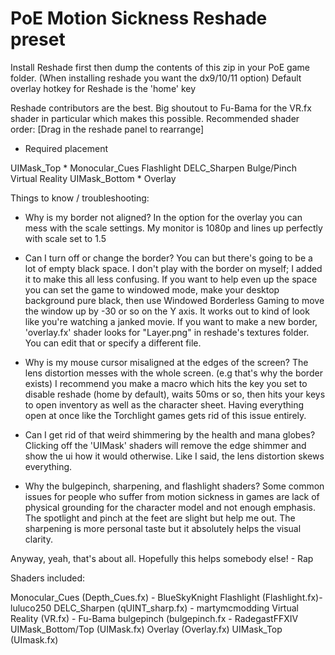 # PoE Motion Sickness Reshade preset

Install Reshade first then dump the contents of this zip in your PoE game folder. (When installing reshade you want the dx9/10/11 option)
Default overlay hotkey for Reshade is the 'home' key

Reshade contributors are the best. Big shoutout to Fu-Bama for the VR.fx shader in particular which makes this possible. 
Recommended shader order: [Drag in the reshade panel to rearrange]
* Required placement

UIMask_Top *
Monocular_Cues
Flashlight
DELC_Sharpen
Bulge/Pinch
Virtual Reality
UIMask_Bottom *
Overlay

Things to know / troubleshooting: 

- Why is my border not aligned? 
In the option for the overlay you can mess with the scale settings. My monitor is 1080p and lines up perfectly with scale set to 1.5

- Can I turn off or change the border?
You can but there's going to be a lot of empty black space. I don't play with the border on myself; I added it to make this all less confusing. If you want to help even up the space you can set the game to windowed mode, make your desktop background pure black, then use Windowed Borderless Gaming to move the window up by -30 or so on the Y axis. It works out to kind of look like you're watching a janked movie. If you want to make a new border, 'overlay.fx' shader looks for "Layer.png" in reshade's textures folder. You can edit that or specify a different file.

- Why is my mouse cursor misaligned at the edges of the screen?
The lens distortion messes with the whole screen. (e.g that's why the border exists) I recommend you make a macro which hits the key you set to disable reshade (home by default), waits 50ms or so, then hits your keys to open inventory as well as the character sheet. Having everything open at once like the Torchlight games gets rid of this issue entirely.

- Can I get rid of that weird shimmering by the health and mana globes?
Clicking off the 'UIMask' shaders will remove the edge shimmer and show the ui how it would otherwise. Like I said, the lens distortion skews everything.

- Why the bulgepinch, sharpening, and flashlight shaders? 
Some common issues for people who suffer from motion sickness in games are lack of physical grounding for the character model and not enough emphasis. The spotlight and pinch at the feet are slight but help me out. The sharpening is more personal taste but it absolutely helps the visual clarity.



Anyway, yeah, that's about all. Hopefully this helps somebody else! - Rap



Shaders included:

Monocular_Cues (Depth_Cues.fx) - BlueSkyKnight
Flashlight (Flashlight.fx)- luluco250
DELC_Sharpen (qUINT_sharp.fx) - martymcmodding
Virtual Reality (VR.fx) - Fu-Bama
bulgepinch (bulgepinch.fx - RadegastFFXIV
UIMask_Bottom/Top (UIMask.fx)
Overlay (Overlay.fx) 
UIMask_Top (UImask.fx)
